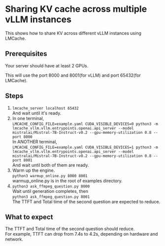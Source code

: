# Sharing KV cache across multiple vLLM instances
This shows how to share KV across different vLLM instances using LMCache.  
## Prerequisites
Your server should have at least 2 GPUs.  

This will use the port 8000 and 8001(for vLLM) and port 65432(for LMCache).  
## Steps
1.  ```lmcache_server localhost 65432```  
And wait until it's ready.  
2. In one terminal,  
```LMCACHE_CONFIG_FILE=example.yaml CUDA_VISIBLE_DEVICES=0 python3 -m lmcache_vllm.vllm.entrypoints.openai.api_server --model mistralai/Mistral-7B-Instruct-v0.2 --gpu-memory-utilization 0.8 --port 8000```  
In ANOTHER terminal,   
```LMCACHE_CONFIG_FILE=example.yaml CUDA_VISIBLE_DEVICES=1 python3 -m lmcache_vllm.vllm.entrypoints.openai.api_server --model mistralai/Mistral-7B-Instruct-v0.2 --gpu-memory-utilization 0.8 --port 8001```  
And wait until both of them are ready.  
3. Warm up the engine.  
```python3 warmup_online.py 8000 8001```  
warmup_online.py is in the root of examples directory.  
3.  ```python3 ask_ffmpeg_question.py 8000```  
Wait until generation completes, then  
```python3 ask_ffmpeg_question.py 8001```  
The TTFT and Total time of the second question are expected to reduce.  
## What to expect
The TTFT and Total time of the second question should reduce.  
For example, TTFT can drop from 7.4s to 4.2s, depending on hardware and network.  


